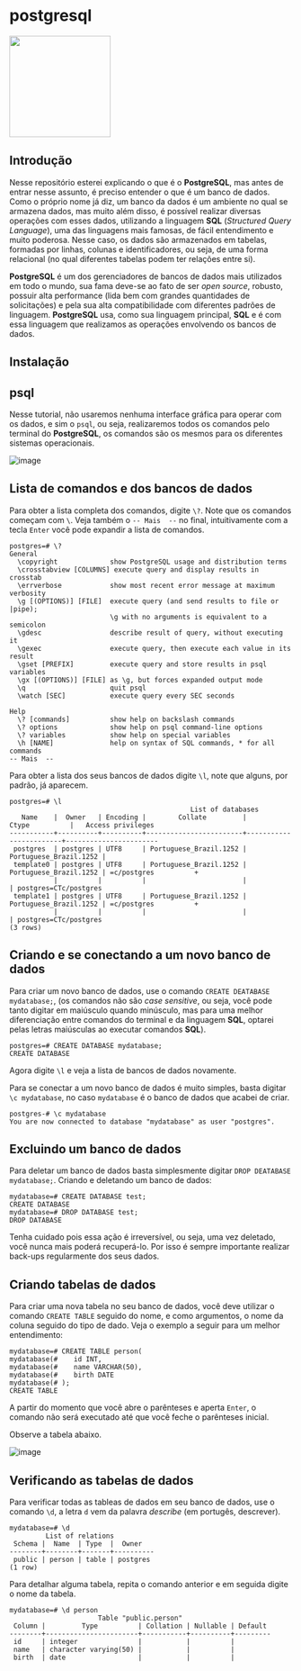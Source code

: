 # postgresql

<img src="https://cdn.jsdelivr.net/gh/devicons/devicon/icons/postgresql/postgresql-original.svg" width="180" height="180" />

## Introdução

Nesse repositório esterei explicando o que é o **PostgreSQL**, mas antes de entrar nesse assunto, é preciso entender o que é um banco de dados. Como o próprio nome já diz, um banco da dados é um ambiente no qual se armazena dados, mas muito além disso, é possível realizar diversas operações com esses dados, utilizando a linguagem **SQL** (*Structured Query Language*), uma das linguagens mais famosas, de fácil entendimento e muito poderosa. Nesse caso, os dados são armazenados em tabelas, formadas por linhas, colunas e identificadores, ou seja, de uma forma relacional (no qual diferentes tabelas podem ter relações entre si).

**PostgreSQL** é um dos gerenciadores de bancos de dados mais utilizados em todo o mundo, sua fama deve-se ao fato de ser *open source*, robusto, possuir alta performance (lida bem com grandes quantidades de solicitações) e pela sua alta compatibilidade com diferentes padrões de linguagem. **PostgreSQL** usa, como sua linguagem principal, **SQL** e é com essa linguagem que realizamos as operações envolvendo os bancos de dados.

## Instalação

## psql

Nesse tutorial, não usaremos nenhuma interface gráfica para operar com os dados, e sim o `psql`, ou seja, realizaremos todos os comandos pelo terminal do **PostgreSQL**, os comandos são os mesmos para os diferentes sistemas operacionais.

![image](https://user-images.githubusercontent.com/86558706/148416826-21720130-ee92-4e64-973d-05966ddd7b30.png)

## Lista de comandos e dos bancos de dados

Para obter a lista completa dos comandos, digite `\?`. Note que os comandos começam com `\`. Veja também o `-- Mais  --` no final, intuitivamente com a tecla `Enter` você pode expandir a lista de comandos.

```console
postgres=# \?
General
  \copyright             show PostgreSQL usage and distribution terms
  \crosstabview [COLUMNS] execute query and display results in crosstab
  \errverbose            show most recent error message at maximum verbosity
  \g [(OPTIONS)] [FILE]  execute query (and send results to file or |pipe);
                         \g with no arguments is equivalent to a semicolon
  \gdesc                 describe result of query, without executing it
  \gexec                 execute query, then execute each value in its result
  \gset [PREFIX]         execute query and store results in psql variables
  \gx [(OPTIONS)] [FILE] as \g, but forces expanded output mode
  \q                     quit psql
  \watch [SEC]           execute query every SEC seconds

Help
  \? [commands]          show help on backslash commands
  \? options             show help on psql command-line options
  \? variables           show help on special variables
  \h [NAME]              help on syntax of SQL commands, * for all commands
-- Mais  --
```

Para obter a lista dos seus bancos de dados digite `\l`, note que alguns, por padrão, já aparecem.

```console
postgres=# \l
                                             List of databases
   Name    |  Owner   | Encoding |        Collate         |         Ctype          |   Access privileges
-----------+----------+----------+------------------------+------------------------+-----------------------
 postgres  | postgres | UTF8     | Portuguese_Brazil.1252 | Portuguese_Brazil.1252 |
 template0 | postgres | UTF8     | Portuguese_Brazil.1252 | Portuguese_Brazil.1252 | =c/postgres          +
           |          |          |                        |                        | postgres=CTc/postgres
 template1 | postgres | UTF8     | Portuguese_Brazil.1252 | Portuguese_Brazil.1252 | =c/postgres          +
           |          |          |                        |                        | postgres=CTc/postgres
(3 rows)
```

## Criando e se conectando a um novo banco de dados

Para criar um novo banco de dados, use o comando `CREATE DEATABASE mydatabase;`, (os comandos não são *case sensitive*, ou seja, você pode tanto digitar em maiúsculo quando minúsculo, mas para uma melhor diferenciação entre comandos do terminal e da linguagem **SQL**, optarei pelas letras maiúsculas ao executar comandos **SQL**).

```console
postgres=# CREATE DATABASE mydatabase;
CREATE DATABASE
```

Agora digite `\l` e veja a lista de bancos de dados novamente.

Para se conectar a um novo banco de dados é muito simples, basta digitar `\c mydatabase`, no caso `mydatabase` é o banco de dados que acabei de criar.

```console
postgres-# \c mydatabase
You are now connected to database "mydatabase" as user "postgres".
```

## Excluindo um banco de dados

Para deletar um banco de dados basta simplesmente digitar `DROP DEATABASE mydatabase;`. Criando e deletando um banco de dados:

```console
mydatabase=# CREATE DATABASE test;
CREATE DATABASE
mydatabase=# DROP DATABASE test;
DROP DATABASE
```

Tenha cuidado pois essa ação é irreversível, ou seja, uma vez deletado, você nunca mais poderá recuperá-lo. Por isso é sempre importante realizar back-ups regularmente dos seus dados.

## Criando tabelas de dados

Para criar uma nova tabela no seu banco de dados, você deve utilizar o comando `CREATE TABLE` seguido do nome, e como argumentos, o nome da coluna seguido do tipo de dado. Veja o exemplo a seguir para um melhor entendimento:

```console
mydatabase=# CREATE TABLE person(
mydatabase(#    id INT,
mydatabase(#    name VARCHAR(50),
mydatabase(#    birth DATE
mydatabase(# );
CREATE TABLE
```

A partir do momento que você abre o parênteses e aperta `Enter`, o comando não será executado até que você feche o parênteses inicial.

Observe a tabela abaixo.

![image](https://user-images.githubusercontent.com/86558706/150802419-2a3111dd-0459-4567-910c-8cc4734a7560.png)

## Verificando as tabelas de dados

Para verificar todas as tableas de dados em seu banco de dados, use o comando `\d`, a letra `d` vem da palavra *describe* (em portugês, descrever).

```console
mydatabase=# \d
         List of relations
 Schema |  Name  | Type  |  Owner
--------+--------+-------+----------
 public | person | table | postgres
(1 row)
```

Para detalhar alguma tabela, repita o comando anterior e em seguida digite o nome da tabela.

```console
mydatabase=# \d person
                      Table "public.person"
 Column |         Type          | Collation | Nullable | Default
--------+-----------------------+-----------+----------+---------
 id     | integer               |           |          |
 name   | character varying(50) |           |          |
 birth  | date                  |           |          |
```
